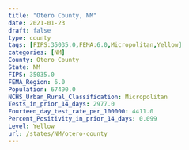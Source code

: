 ```yaml
---
title: "Otero County, NM"
date: 2021-01-23
draft: false
type: county
tags: [FIPS:35035.0,FEMA:6.0,Micropolitan,Yellow]
categories: [NM]
County: Otero County
State: NM
FIPS: 35035.0
FEMA_Region: 6.0
Population: 67490.0
NCHS_Urban_Rural_Classification: Micropolitan
Tests_in_prior_14_days: 2977.0
Fourteen_day_test_rate_per_100000: 4411.0
Percent_Positivity_in_prior_14_days: 0.099
Level: Yellow
url: /states/NM/otero-county
---
```



